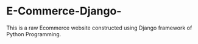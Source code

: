 # E-Commerce-Django-
This is a raw Ecommerce website constructed using Django framework of Python Programming.
